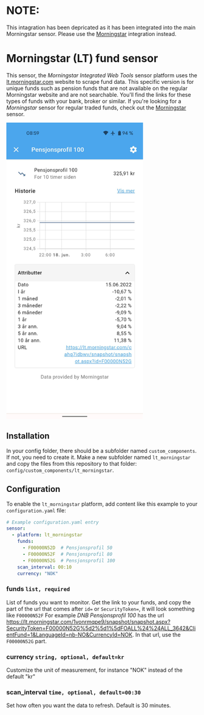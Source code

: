 # NOTE:
This intagration has been depricated as it has been integrated into the main Morningstar sensor. Please use the [Morningstar](https://github.com/hulkhaugen/hass_custom_components/tree/main/morningstar) integration instead.

# Morningstar (LT) fund sensor

This sensor, the *Morningstar Integrated Web Tools* sensor platform uses the [lt.morningstar.com](https://lt.morningstar.com/) website to scrape fund data. This specific version is for unique funds such as pension funds that are not available on the regular Morningstar website and are not searchable. You'll find the links for these types of funds with your bank, broker or similar. If you're looking for a *Morningstar* sensor for regular traded funds, check out the [Morningstar](https://github.com/hulkhaugen/hass_custom_components/tree/main/morningstar) sensor.

<img src="https://github.com/hulkhaugen/hass_custom_components/raw/main/lt_morningstar/lt_morningstar_sensor.jpg" width="360" height="780">

## Installation
In your config folder, there should be a subfolder named `custom_components`. If not, you need to create it. Make a new subfolder named `lt_morningstar` and copy the files from this repository to that folder: `config/custom_components/lt_morningstar`.

## Configuration
To enable the `lt_morningstar` platform, add content like this example to your `configuration.yaml` file:

```yaml
# Example configuration.yaml entry
sensor:
  - platform: lt_morningstar
    funds:
      - F00000N52D  # Pensjonsprofil 50
      - F00000N52F  # Pensjonsprofil 80
      - F00000N52G  # Pensjonsprofil 100
    scan_interval: 00:10
    currency: "NOK"
```

### funds `list, required`
List of funds you want to monitor. Get the link to your funds, and copy the part of the url that comes after `id=` or `SecurityToken=`, it will look something like `F00000N52F`
For example *DNB Pensjonsprofil 100* has the url https://lt.morningstar.com/1vonrmqpe9/snapshot/snapshot.aspx?SecurityToken=F00000N52G%5d2%5d1%5dFOALL%24%24ALL_3642&ClientFund=1&LanguageId=nb-NO&CurrencyId=NOK. In that url, use the `F00000N52G` part.

### currency `string, optional, default=kr`
Customize the unit of measurement, for instance "NOK" instead of the default "kr"

### scan_interval `time, optional, default=00:30`
Set how often you want the data to refresh. Default is 30 minutes.
